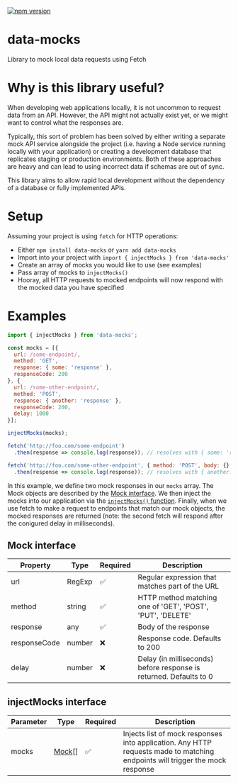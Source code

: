 [![npm version](https://badge.fury.io/js/data-mocks.svg)](https://badge.fury.io/js/data-mocks)

# data-mocks
Library to mock local data requests using Fetch

# Why is this library useful?

When developing web applications locally, it is not uncommon to request data from an API. However, the API might not actually exist yet, or we might want to control what the responses are.

Typically, this sort of problem has been solved by either writing a separate mock API service alongside the project (i.e. having a Node service running locally with your application) or creating a development database that replicates staging or production environments. Both of these approaches are heavy and can lead to using incorrect data if schemas are out of sync.

This library aims to allow rapid local development without the dependency of a database or fully implemented APIs.

# Setup
Assuming your project is using `fetch` for HTTP operations:

- Either `npm install data-mocks` or `yarn add data-mocks`
- Import into your project with `import { injectMocks } from 'data-mocks'`
- Create an array of mocks you would like to use (see examples)
- Pass array of mocks to `injectMocks()`
- Hooray, all HTTP requests to mocked endpoints will now respond with the mocked data you have specified

# Examples
```javascript
import { injectMocks } from 'data-mocks';

const mocks = [{
  url: /some-endpoint/,
  method: 'GET',
  response: { some: 'response' },
  responseCode: 200
}, {
  url: /some-other-endpoint/,
  method: 'POST',
  response: { another: 'response' },
  responseCode: 200,
  delay: 1000
}];

injectMocks(mocks);

fetch('http://foo.com/some-endpoint')
  .then(response => console.log(response)); // resolves with { some: 'response' }

fetch('http://foo.com/some-other-endpoint', { method: 'POST', body: {} })
  .then(response => console.log(response)); // resolves with { another: 'response' } after a 1 second delay
```

In this example, we define two mock responses in our `mocks` array. The Mock objects are described by the [Mock interface](#mock-interface). We then inject the mocks into our application via the [`injectMocks()` function](#injectMocks-interface). Finally, when we use fetch to make a request to endpoints that match our mock objects, the mocked responses are returned (note: the second fetch will respond after the conigured delay in milliseconds).

## Mock interface

| Property | Type | Required | Description |
|----------|------|----------|-------------|
| url | RegExp | ✅ | Regular expression that matches part of the URL |
| method | string | ✅ | HTTP method matching one of 'GET', 'POST', 'PUT', 'DELETE' |
| response | any | ✅ | Body of the response |
| responseCode | number | ❌ | Response code. Defaults to 200 |
| delay | number | ❌ | Delay (in milliseconds) before response is returned. Defaults to 0 |

## injectMocks interface

| Parameter | Type | Required | Description |
|-----------|------|----------|-------------|
| mocks | [Mock](#mock-interface)[] | ✅ | Injects list of mock responses into application. Any HTTP requests made to matching endpoints will trigger the mock response |
